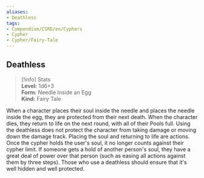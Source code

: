 ```yaml
---
aliases:
- Deathless
tags:
- Compendium/CSRD/en/Cyphers
- Cypher
- Cypher/Fairy-Tale
---
```


  
## Deathless  
>[!info] Stats  
> **Level:** 1d6+3  
> **Form:** Needle Inside an Egg  
> **Kind:** Fairy Tale
  
When a character places their soul inside the needle and places the needle inside the egg, they are protected from their next death. When the character dies, they return to life on the next round, with all of their Pools full. Using the deathless does not protect the character from taking damage or moving down the damage track. Placing the soul and returning to life are actions. Once the cypher holds the user's soul, it no longer counts against their cypher limit. If someone gets a hold of another person's soul, they have a great deal of power over that person (such as easing all actions against them by three steps). Those who use a deathless should ensure that it's well hidden and well protected.